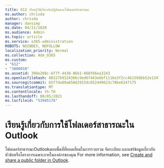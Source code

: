 ```yaml
---
title: 612 เรียนรู้วิธีเกี่ยวกับปฏิทินและโฟลเดอร์สาธารณะ
ms.author: chrisda
author: chrisda
manager: dansimp
ms.date: 04/21/2020
ms.audience: Admin
ms.topic: article
ms.service: o365-administration
ROBOTS: NOINDEX, NOFOLLOW
localization_priority: Normal
ms.collection: Adm_O365
ms.custom:
- "612"
- "3800010"
ms.assetid: 390e208c-6f7f-4430-86b1-068f66ea3243
ms.openlocfilehash: 80327b9324366c9ed6f443e6bf1116e3f2cc4b159dbb52e1347073e82273b93c
ms.sourcegitcommit: b5f7da89a650d2915dc652449623c78be6247175
ms.translationtype: MT
ms.contentlocale: th-TH
ms.lasthandoff: 08/05/2021
ms.locfileid: "53945176"
---
```

# <a name="learn-about-using-public-folders-in-outlook"></a>เรียนรู้เกี่ยวกับการใช้โฟลเดอร์สาธารณะใน Outlook

โฟลเดอร์สาธารณะOutlookมอบพื้นที่ที่ยอดเยี่ยมในการรวบรวม จัดระเบียบ และแชร์ข้อมูลเกี่ยวกับหัวข้อหรือโครงการเฉพาะภายในองค์กรของคุณ For more information, see [Create and share a public folder in Outlook](https://support.office.com/article/a2835011-d524-4a5c-a207-05c159bb2a97).
